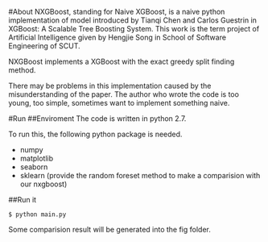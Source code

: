 #About
NXGBoost, standing for Naive XGBoost, is a naive python implementation of model introduced by Tianqi Chen and Carlos Guestrin in XGBoost: A Scalable Tree Boosting System. This work is the term project of Artificial Intelligence given by Hengjie Song in School of Software Engineering of SCUT.

NXGBoost implements a XGBoost with the exact greedy split finding method.

There may be problems in this implementation caused by the misunderstanding of the paper. The author who wrote the code is too young, too simple, sometimes want to implement something naive.

#Run
##Enviroment
The code is written in python 2.7.

To run this, the following python package is needed.

- numpy 
- matplotlib
- seaborn 
- sklearn (provide the random foreset method to make a comparision with our nxgboost)

##Run it

```
$ python main.py
```
Some comparision result will be generated into the fig folder.